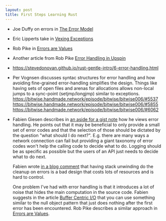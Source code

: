 ```yaml
---
layout: post
title: First Steps Learning Rust
---
```


* Joe Duffy on errors in [The Error Model](http://joeduffyblog.com/2016/02/07/the-error-model/)

* Eric Lipperts take in [Vexing Exceptions](https://blogs.msdn.microsoft.com/ericlippert/2008/09/10/vexing-exceptions/)

* Rob Pike in [Errors are Values](https://blog.golang.org/errors-are-values)

* Another article from Rob Pike [Error Handling in Upspin](https://commandcenter.blogspot.com/2017/12/error-handling-in-upspin.html)

* https://stevedonovan.github.io/rust-gentle-intro/6-error-handling.html

* Per Vognsen discusses syntac structures for error handling and how avoiding fine-grained error-handling simplifies the design. Things like having sets of open files and arenas for allocations allows non-local jumps to a sync-point (setjmp/longjmp) similar to exceptions. https://bitwise.handmade.network/episode/bitwise/bitwise006/#5537 https://bitwise.handmade.network/episode/bitwise/bitwise006/#5855 https://bitwise.handmade.network/episode/bitwise/bitwise006/#6062

* Fabien Giesen describes in [an aside for a gist note](https://gist.github.com/anonymous/2edc9e9d52a93c126ff486cfb4a2c65b) how he views error handling. He points out that it may be beneficial to only provide a small set of error codes and that the selection of those should be dictated by
  the question "what should I do next?". E.g. there are many ways a network connection can fail but providing a giant taxonomy of error codes won't help the calling code to decide what to do. Logging should be as specific as possible but the users of an API just needs to decide what to do next.

  Fabien wrote [in a blog comment](http://cbloomrants.blogspot.se/2010/06/06-07-10-exceptions.html?showComment=1275971007229#c4849051810850075252) that having stack unwinding do the cleanup on errors is a bad design that costs lots of resources and is hard to control.

  One problem I've had with error handling is that it introduces a lot of noise that hides the main  computation in the source code. Fabien suggests in the article [Buffer Centric I/O](https://fgiesen.wordpress.com/2011/11/21/buffer-centric-io/) that you can use something similar to the null object pattern that just does nothing after the first error has been encountered. Rob Pike describes a similar approach in [Errors are Values](https://blog.golang.org/errors-are-values).



